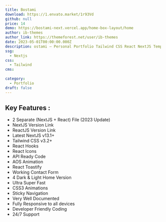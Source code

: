 ```yaml
---
title: Bostami
download: https://1.envato.market/1r93Vd
github: null
price: 14
demo: https://bostami-next.vercel.app/home-box-layout/home
author: ib-themes
author_link: https://themeforest.net/user/ib-themes
date: 2023-05-01T00:00:00.000Z
description: ostami – Personal Portfolio Tailwind CSS React NextJS Template can be used for many purposes. It’s a creative, minimal, and clean design.
ssg:
  - Nextjs
css:
  - Tailwind
cms:
  
category:
  - Portfolio
draft: false
---
```

## Key Features :

- 2 Separate (NextJS + React) File (2023 Update)
- NextJS Version Link
- ReactJS Version Link
- Latest NextJS v13.1+
- Tailwind CSS v3.2+
- React Hooks
- React Icons
- API Ready Code
- AOS Animation
- React Toastify
- Working Contact Form
- 4 Dark & Light Home Version
- Ultra Super Fast
- CSS3 Animations
- Sticky Navigation
- Very Well Documented
- Fully Responsive to all devices
- Developer Friendly Coding
- 24/7 Support